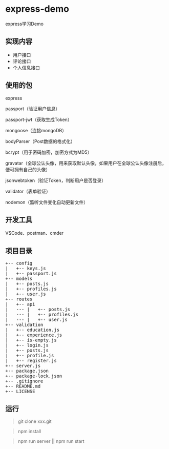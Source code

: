 # express-demo
express学习Demo

## 实现内容
+ 用户接口
+ 评论接口
+ 个人信息接口

## 使用的包
express

passport（验证用户信息）

passport-jwt（获取生成Token）

mongoose（连接mongoDB）

bodyParser（Post数据的格式化）

bcrypt（用于密码加密，加密方式为MD5）

gravatar（全球公认头像，用来获取默认头像，如果用户在全球公认头像注册后，便可拥有自己的头像）

jsonwebtoken（验证Token，判断用户是否登录）

validator（表单验证）

nodemon（监听文件变化自动更新文件）

## 开发工具
VSCode、postman、cmder

## 项目目录
<pre>
+-- config
|   +-- keys.js
|   +-- passport.js
+-- models
|   +-- posts.js
|   +-- profiles.js
|   +-- user.js
+-- routes
|   +-- api
|   --- |   +-- posts.js
|   --- |   +-- profiles.js
|   --- |   +-- user.js
+-- validation
|   +-- education.js
|   +-- experience.js
|   +-- is-empty.js
|   +-- login.js
|   +-- posts.js
|   +-- profile.js
|   +-- register.js
+-- server.js
+-- package.json
+-- package-lock.json
+-- .gitignore
+-- README.md
+-- LICENSE
</pre>

## 运行
> git clone xxx.git

> npm install

> npm run server || npm run start
